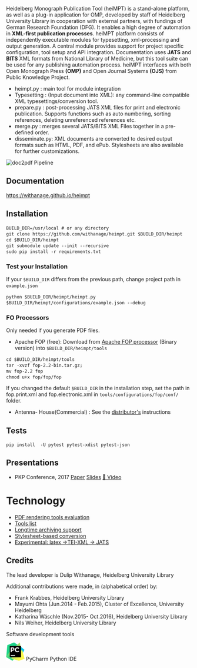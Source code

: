 

Heidelberg Monograph Publication Tool (heiMPT) is a stand-alone platform, as well as a plug-in application for OMP, developed by staff of Heidelberg University Library in cooperation with external partners, with  fundings of  German Research Foundation (DFG). 
It enables a high degree of automation in **XML-first publication processes**.
heiMPT platform consists of independently executable modules for typesetting, xml-processing and output generation.
A  central module provides support for project specific configuration, tool setup and API integration.
Documentation uses **JATS** and **BITS** XML formats from National Library of Medicine, but this tool suite can be used for any publishing automation process.
heiMPT interfaces with both Open Monograph Press **(OMP)** and Open Journal Systems **(OJS)** from Public Knowledge Project. 

* heimpt.py     : main tool for module integration 
* Typesetting   : (Input document into XML): any command-line compatible XML typesettings/conversion tool.   
* prepare.py    : post-processing JATS XML files for print and electronic publication. Supports functions such as auto numbering, sorting references, deleting unreferenced references etc.
* merge.py      : merges  several JATS/BITS XML Files together in a pre-defined order. 
* disseminate.py: XML documents are converted to desired output formats such as HTML, PDF, and ePub. Stylesheets are also available for further customizations.



![doc2pdf Pipeline](https://raw.githubusercontent.com/withanage/heimpt/master/images/mpt.png)



## Documentation
https://withanage.github.io/heimpt


##  Installation
 
 ```
 BUILD_DIR=/usr/local # or any directory
 git clone https://github.com/withanage/heimpt.git $BUILD_DIR/heimpt 
 cd $BUILD_DIR/heimpt
 git submodule update --init --recursive
 sudo pip install -r requirements.txt
 ```

### Test your  Installation
If your `$BUILD_DIR` differs from the previous path, change project path in `example.json`

```
python $BUILD_DIR/heimpt/heimpt.py  $BUILD_DIR/heimpt/configurations/example.json --debug
```

### FO Processors 
Only needed if you generate PDF files.

* Apache FOP (free): Download from [Apache FOP processor](https://xmlgraphics.apache.org/fop/download.html) (Binary version) into `$BUILD_DIR/heimpt/tools`

```
cd $BUILD_DIR/heimpt/tools
tar -xvzf fop-2.2-bin.tar.gz;
mv fop-2.2 fop
chmod u+x fop/fop/fop
```

If you changed the default `$BUILD_DIR` in the installation step, set the path in fop.print.xml and fop.electronic.xml in `tools/configurations/fop/conf/` folder.

* Antenna- House(Commercial) : See the [distributor's](https://www.antennahouse.com) instructions
## Tests
```
pip install  -U pytest pytest-xdist pytest-json
```
## Presentations
* PKP Conference, 2017 [Paper](https://pkp.sfu.ca/pkp2017/paper/view/565) [Slides](https://pkp.sfu.ca/pkp2017/paper/download/565/402) [:movie_camera: Video](https://www.youtube.com/watch?v=yOH1DS2EUck)

# Technology
* [PDF rendering tools evaluation](docs/PDF-rendering-tools.md)
* [Tools list](docs/pdf-tools.md) 
* [Longtime archiving support](docs/PDF-longtime-archiving.md)
* [Stylesheet-based conversion ](docs/saxon.md)
* [Experimental: latex ->TEI-XML -> JATS](docs/latex2tei2jats.md)
 



## Credits

The lead developer is Dulip Withanage, Heidelberg University Library

Additional contributions were made, in (alphabetical order) by:

* Frank Krabbes, Heidelberg  University Library 
* Mayumi Ohta (Jun.2014 - Feb.2015), Cluster of Excellence, University Heidelberg
* Katharina Wäschle (Nov.2015- Oct.2016), Heidelberg University Library 
* Nils Weiher, Heidelberg University Library

Software development tools

  [![](https://raw.githubusercontent.com/withanage/heimpt/master/images/pycharm_logo.png)]( https://www.jetbrains.com/pycharm/) PyCharm Python IDE

